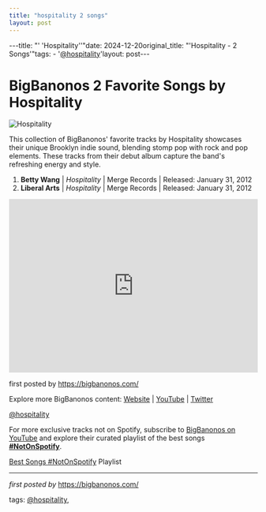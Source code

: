 ```yaml
---
title: "hospitality 2 songs"
layout: post
---
```

---title: "' 'Hospitality''"date: 2024-12-20original_title: "'Hospitality - 2 Songs'"tags:  - '[@hospitality](/tags/hospitality/)'layout: post---<h1>BigBanonos 2 Favorite Songs by Hospitality</h1><img src="https://a.abcnews.go.com/images/Entertainment/ht_hospitality_ll_120308_wblog.jpg" alt="Hospitality"> <p>This collection of BigBanonos' favorite tracks by Hospitality showcases their unique Brooklyn indie sound, blending stomp pop with rock and pop elements. These tracks from their debut album capture the band's refreshing energy and style.</p> <ol> <li><strong>Betty Wang</strong> | <em>Hospitality</em> | Merge Records | Released: January 31, 2012</li> <li><strong>Liberal Arts</strong> | <em>Hospitality</em> | Merge Records | Released: January 31, 2012</li></ol> <div> <iframe src="https://open.spotify.com/embed/playlist/3pKc2xu0ZfoTgDB4eHcUgW?utm_source=generator" width="100%" height="352" frameborder="0" allowfullscreen="" allow="autoplay; clipboard-write; encrypted-media; fullscreen; picture-in-picture" loading="lazy"></iframe></div> <p>first posted by <a href="https://bigbanonos.com/">https://bigbanonos.com/</a></p> <div> <p>Explore more BigBanonos content: <a href="https://bigbanonos.com/">Website</a> | <a href="https://www.youtube.com/[@BigBanonos](/tags/BigBanonos/)">YouTube</a> | <a href="https://x.com/bigbanonos">Twitter</a></p></div> <!-- Tags --><p>[@hospitality](/tags/hospitality/)</p><!--Subscribe and Playlist Links--><div>    <p>For more exclusive tracks not on Spotify, subscribe to <a href="https://www.youtube.com/[@BigBanonos](/tags/BigBanonos/)" target="_blank">BigBanonos on YouTube</a> and explore their curated playlist of the best songs <strong>[#NotOnSpotify](/tags/NotOnSpotify/)</strong>.</p>    <p><a href="https://www.youtube.com/playlist?list=PLtuNtuTatqI0kFahUCbtbfenC_ET5O_tr" target="_blank">Best Songs [#NotOnSpotify](/tags/NotOnSpotify/) Playlist<br /></a></p></div><hr /><p><em>first posted by</em> <a href="https://bigbanonos.com/" rel="noopener" target="_new">https://bigbanonos.com/</a></p><p>tags: [@hospitality](/tags/hospitality/),</p>